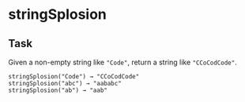 # stringSplosion

## Task
Given a non-empty string like `"Code"`, return a string like `"CCoCodCode"`.

```stringSplosion("Code") → "CCoCodCode"```<br>
```stringSplosion("abc") → "aababc"```<br>
```stringSplosion("ab") → "aab"```
